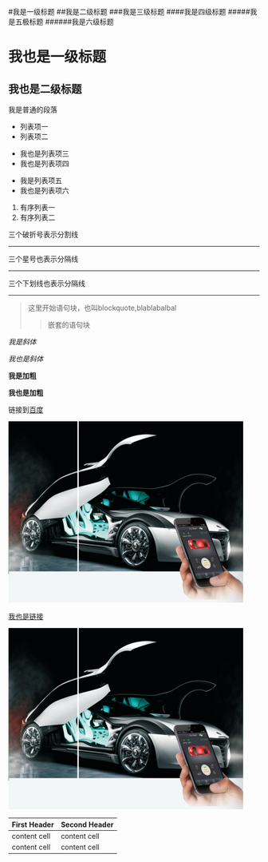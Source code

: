 #我是一级标题
##我是二级标题
###我是三级标题
####我是四级标题
#####我是五极标题
######我是六级标题

我也是一级标题
==

我也是二级标题
--

我是普通的段落

* 列表项一
* 列表项二


+ 我也是列表项三
+ 我也是列表项四


- 我是列表项五
- 我也是列表项六


1. 有序列表一
2. 有序列表二


三个破折号表示分割线

---

三个星号也表示分隔线

***

三个下划线也表示分隔线

___


> 这里开始语句块，也叫blockquote,blablabalbal
>> 嵌套的语句块


*我是斜体*

_我也是斜体_

**我是加粗**

__我也是加粗__


链接到[百度](http://www.baidu.com/)

![这里是图片](../images/1.png)

[我也是链接][Link1]

[Link1]:http://www.baidu.com

![我也是图片][image1]

[image1]:../images/1.png

| First Header | Second Header |
| ------------ | --------------|
| content cell | content cell  |
| content cell | content cell  |


